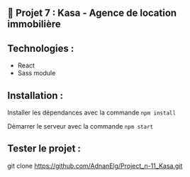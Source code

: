 ## 📎 Projet 7 : Kasa - Agence de location immobilière

## Technologies :

- React
- Sass module

## Installation :

Installer les dépendances avec la commande `npm install`

Démarrer le serveur avec la commande `npm start`

## Tester le projet :

git clone https://github.com/AdnanElg/Project_n-11_Kasa.git

